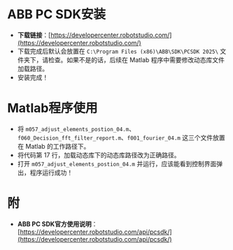 # ABB PC SDK安装

- **下载链接**：[https://developercenter.robotstudio.com/](https://developercenter.robotstudio.com/)
- 下载完成后默认会放置在 `C:\Program Files (x86)\ABB\SDK\PCSDK 2025\` 文件夹下，请检查。如果不是的话，后续在 Matlab 程序中需要修改动态库文件加载路径。
- 安装完成！

# Matlab程序使用

- 将 `m057_adjust_elements_postion_04.m`、`f060_Decision_fft_filter_report.m`、`f001_fourier_04.m` 这三个文件放置在 Matlab 的工作路径下。
- 将代码第 17 行，加载动态库下的动态库路径改为正确路径。
- 打开 `m057_adjust_elements_postion_04.m` 并运行，应该能看到控制界面弹出，程序运行成功！

# 附

- **ABB PC SDK官方使用说明**：[https://developercenter.robotstudio.com/api/pcsdk/](https://developercenter.robotstudio.com/api/pcsdk/)